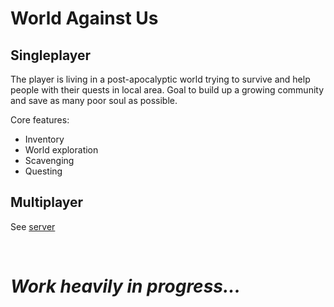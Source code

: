 # World Against Us

## Singleplayer

The player is living in a post-apocalyptic world trying to survive and help people with their quests in local area. Goal to build up a growing community and save as many poor soul as possible.

Core features:

- Inventory
- World exploration
- Scavenging
- Questing

## Multiplayer

See [server](https://github.com/EetuAaltonen/world-against-us-server)

<br>

# _Work heavily in progress..._